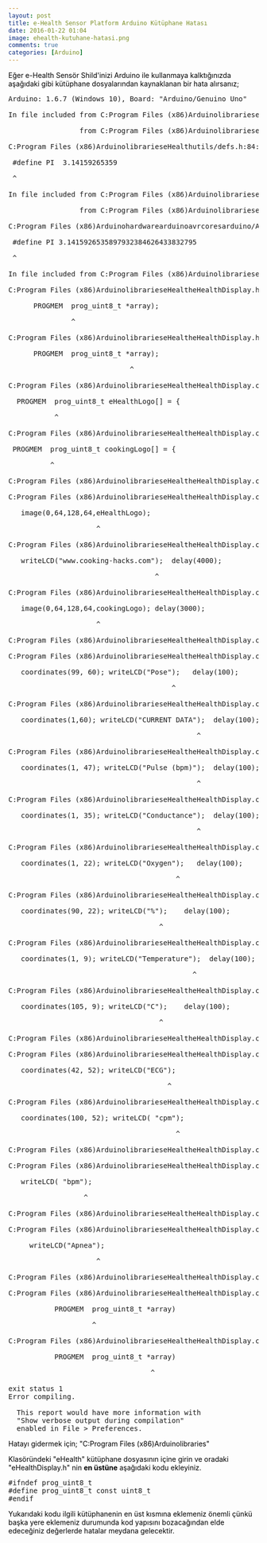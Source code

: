 ```yaml
---
layout: post
title: e-Health Sensor Platform Arduino Kütüphane Hatası
date: 2016-01-22 01:04
image: ehealth-kutuhane-hatasi.png
comments: true
categories: [Arduino]
---
```

<span style="color:#000000;">Eğer e-Health Sensör Shild'inizi Arduino ile kullanmaya kalktığınızda aşağıdaki gibi kütüphane dosyalarından kaynaklanan bir hata alırsanız;</span>
<pre class="height-mode:1 height:100 height-unit:1 width-set:true width-mode:1 width:100 width-unit:1 h-align:2 minimize:true lang:default decode:true ">Arduino: 1.6.7 (Windows 10), Board: "Arduino/Genuino Uno"

In file included from C:Program Files (x86)ArduinolibrarieseHealthutils/i2c.h:6:0,

                 from C:Program Files (x86)ArduinolibrarieseHealtheHealth.cpp:41:

C:Program Files (x86)ArduinolibrarieseHealthutils/defs.h:84:0: warning: "PI" redefined [enabled by default]

 #define PI  3.14159265359

 ^

In file included from C:Program Files (x86)ArduinolibrarieseHealtheHealth.h:36:0,

                 from C:Program Files (x86)ArduinolibrarieseHealtheHealth.cpp:33:

C:Program Files (x86)Arduinohardwarearduinoavrcoresarduino/Arduino.h:47:0: note: this is the location of the previous definition

 #define PI 3.1415926535897932384626433832795

 ^

In file included from C:Program Files (x86)ArduinolibrarieseHealtheHealthDisplay.cpp:33:0:

C:Program Files (x86)ArduinolibrarieseHealtheHealthDisplay.h:149:15: error: 'prog_uint8_t' has not been declared

      PROGMEM  prog_uint8_t *array);

               ^

C:Program Files (x86)ArduinolibrarieseHealtheHealthDisplay.h:149:29: warning: '__progmem__' attribute ignored [-Wattributes]

      PROGMEM  prog_uint8_t *array);

                             ^

C:Program Files (x86)ArduinolibrarieseHealtheHealthDisplay.cpp:41:11: error: 'prog_uint8_t' does not name a type

  PROGMEM  prog_uint8_t eHealthLogo[] = {

           ^

C:Program Files (x86)ArduinolibrarieseHealtheHealthDisplay.cpp:109:10: error: 'prog_uint8_t' does not name a type

 PROGMEM  prog_uint8_t cookingLogo[] = {

          ^

C:Program Files (x86)ArduinolibrarieseHealtheHealthDisplay.cpp: In member function 'void eHealthDisplayClass::init()':

C:Program Files (x86)ArduinolibrarieseHealtheHealthDisplay.cpp:201:21: error: 'eHealthLogo' was not declared in this scope

   image(0,64,128,64,eHealthLogo);

                     ^

C:Program Files (x86)ArduinolibrarieseHealtheHealthDisplay.cpp:204:35: warning: deprecated conversion from string constant to 'char*' [-Wwrite-strings]

   writeLCD("www.cooking-hacks.com");  delay(4000);

                                   ^

C:Program Files (x86)ArduinolibrarieseHealtheHealthDisplay.cpp:209:21: error: 'cookingLogo' was not declared in this scope

   image(0,64,128,64,cookingLogo); delay(3000);

                     ^

C:Program Files (x86)ArduinolibrarieseHealtheHealthDisplay.cpp: In member function 'void eHealthDisplayClass::initValuesScreen()':

C:Program Files (x86)ArduinolibrarieseHealtheHealthDisplay.cpp:231:39: warning: deprecated conversion from string constant to 'char*' [-Wwrite-strings]

   coordinates(99, 60); writeLCD("Pose");   delay(100);

                                       ^

C:Program Files (x86)ArduinolibrarieseHealtheHealthDisplay.cpp:232:45: warning: deprecated conversion from string constant to 'char*' [-Wwrite-strings]

   coordinates(1,60); writeLCD("CURRENT DATA");  delay(100);

                                             ^

C:Program Files (x86)ArduinolibrarieseHealtheHealthDisplay.cpp:233:45: warning: deprecated conversion from string constant to 'char*' [-Wwrite-strings]

   coordinates(1, 47); writeLCD("Pulse (bpm)");  delay(100);

                                             ^

C:Program Files (x86)ArduinolibrarieseHealtheHealthDisplay.cpp:234:45: warning: deprecated conversion from string constant to 'char*' [-Wwrite-strings]

   coordinates(1, 35); writeLCD("Conductance");  delay(100);

                                             ^

C:Program Files (x86)ArduinolibrarieseHealtheHealthDisplay.cpp:235:40: warning: deprecated conversion from string constant to 'char*' [-Wwrite-strings]

   coordinates(1, 22); writeLCD("Oxygen");   delay(100);

                                        ^

C:Program Files (x86)ArduinolibrarieseHealtheHealthDisplay.cpp:236:36: warning: deprecated conversion from string constant to 'char*' [-Wwrite-strings]

   coordinates(90, 22); writeLCD("%");    delay(100);

                                    ^

C:Program Files (x86)ArduinolibrarieseHealtheHealthDisplay.cpp:237:44: warning: deprecated conversion from string constant to 'char*' [-Wwrite-strings]

   coordinates(1, 9); writeLCD("Temperature");  delay(100);

                                            ^

C:Program Files (x86)ArduinolibrarieseHealtheHealthDisplay.cpp:238:36: warning: deprecated conversion from string constant to 'char*' [-Wwrite-strings]

   coordinates(105, 9); writeLCD("C");    delay(100);

                                    ^

C:Program Files (x86)ArduinolibrarieseHealtheHealthDisplay.cpp: In member function 'void eHealthDisplayClass::initECGScreen()':

C:Program Files (x86)ArduinolibrarieseHealtheHealthDisplay.cpp:331:38: warning: deprecated conversion from string constant to 'char*' [-Wwrite-strings]

   coordinates(42, 52); writeLCD("ECG");

                                      ^

C:Program Files (x86)ArduinolibrarieseHealtheHealthDisplay.cpp:332:40: warning: deprecated conversion from string constant to 'char*' [-Wwrite-strings]

   coordinates(100, 52); writeLCD( "cpm");

                                        ^

C:Program Files (x86)ArduinolibrarieseHealtheHealthDisplay.cpp: In member function 'void eHealthDisplayClass::initAirFlowScreen()':

C:Program Files (x86)ArduinolibrarieseHealtheHealthDisplay.cpp:419:18: warning: deprecated conversion from string constant to 'char*' [-Wwrite-strings]

   writeLCD( "bpm");

                  ^

C:Program Files (x86)ArduinolibrarieseHealtheHealthDisplay.cpp: In member function 'void eHealthDisplayClass::printAirFlowScreen()':

C:Program Files (x86)ArduinolibrarieseHealtheHealthDisplay.cpp:470:21: warning: deprecated conversion from string constant to 'char*' [-Wwrite-strings]

     writeLCD("Apnea");

                     ^

C:Program Files (x86)ArduinolibrarieseHealtheHealthDisplay.cpp: At global scope:

C:Program Files (x86)ArduinolibrarieseHealtheHealthDisplay.cpp:663:20: error: 'prog_uint8_t' has not been declared

           PROGMEM  prog_uint8_t *array)

                    ^

C:Program Files (x86)ArduinolibrarieseHealtheHealthDisplay.cpp:663:34: warning: '__progmem__' attribute ignored [-Wattributes]

           PROGMEM  prog_uint8_t *array)

                                  ^

exit status 1
Error compiling.

  This report would have more information with
  "Show verbose output during compilation"
  enabled in File &gt; Preferences.
</pre>
<span style="color:#000000;">Hatayı gidermek için;</span>
<span style="color:#000000;">"C:Program Files (x86)Arduinolibraries"</span>

<span style="color:#000000;">Klasöründeki "eHealth" kütüphane dosyasının içine girin ve oradaki "eHealthDisplay.h" nin <strong>en üstüne</strong> aşağıdaki kodu ekleyiniz.</span>
<pre class="lang:default decode:true ">#ifndef prog_uint8_t
#define prog_uint8_t const uint8_t
#endif</pre>
<span style="color:#000000;">Yukarıdaki kodu ilgili kütüphanenin en üst kısmına eklemeniz önemli çünkü başka yere eklemeniz durumunda kod yapısını bozacağından elde edeceğiniz değerlerde hatalar meydana gelecektir.</span>

&nbsp;
